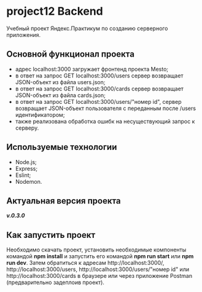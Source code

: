 
# **project12 Backend**

Учебный проект Яндекс.Практикум по созданию серверного приложения.

## **Основной функционал проекта**

+ адрес localhost:3000 загружает фронтенд проекта Mesto;
+ в ответ на запрос GET localhost:3000/users сервер возвращает JSON-объект из файла users.json;
+ в ответ на запрос GET localhost:3000/cards сервер возвращает JSON-объект из файла cards.json;
+ в ответ на запрос GET localhost:3000/users/"номер id", сервер возвращает JSON-объект пользователя с переданным после /users идентификатором;
+ также реализована обработка ошибк на несуществующий запрос к серверу.

## **Используемые технологии**

+ Node.js;
+ Express;
+ Eslint;
+ Nodemon.

## **Актуальная версия проекта**

***v.0.3.0***

## **Как запустить проект**

Необходимо скачать проект, установить необходимые компоненты командой **npm install** и запустить его командой **npm run start** или **npm run dev**. Затем обратиться к адресам http://localhost:3000/, http://localhost:3000/users, http://localhost:3000/users/"номер id" или http://localhost:3000/cards в браузере или через приложение Postman (предварительно задеплоив проект).


